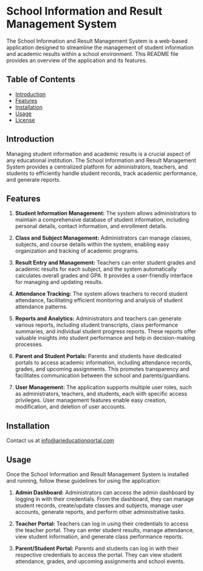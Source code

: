 # School Information and Result Management System

The School Information and Result Management System is a web-based application designed to streamline the management of student information and academic results within a school environment. This README file provides an overview of the application and its features.

## Table of Contents

- [Introduction](#introduction)
- [Features](#features)
- [Installation](#installation)
- [Usage](#usage)
- [License](./license)

## Introduction

Managing student information and academic results is a crucial aspect of any educational institution. The School Information and Result Management System provides a centralized platform for administrators, teachers, and students to efficiently handle student records, track academic performance, and generate reports.

## Features

1. **Student Information Management:** The system allows administrators to maintain a comprehensive database of student information, including personal details, contact information, and enrollment details.

2. **Class and Subject Management:** Administrators can manage classes, subjects, and course details within the system, enabling easy organization and tracking of academic programs.

3. **Result Entry and Management:** Teachers can enter student grades and academic results for each subject, and the system automatically calculates overall grades and GPA. It provides a user-friendly interface for managing and updating results.

4. **Attendance Tracking:** The system allows teachers to record student attendance, facilitating efficient monitoring and analysis of student attendance patterns.

5. **Reports and Analytics:** Administrators and teachers can generate various reports, including student transcripts, class performance summaries, and individual student progress reports. These reports offer valuable insights into student performance and help in decision-making processes.

6. **Parent and Student Portals:** Parents and students have dedicated portals to access academic information, including attendance records, grades, and upcoming assignments. This promotes transparency and facilitates communication between the school and parents/guardians.

7. **User Management:** The application supports multiple user roles, such as administrators, teachers, and students, each with specific access privileges. User management features enable easy creation, modification, and deletion of user accounts.

## Installation

 Contact us at [info@arieducationportal.com](mailto:info@arieducationportal.com)

## Usage

Once the School Information and Result Management System is installed and running, follow these guidelines for using the application:

1. **Admin Dashboard:** Administrators can access the admin dashboard by logging in with their credentials. From the dashboard, they can manage student records, create/update classes and subjects, manage user accounts, generate reports, and perform other administrative tasks.

2. **Teacher Portal:** Teachers can log in using their credentials to access the teacher portal. They can enter student results, manage attendance, view student information, and generate class performance reports.

3. **Parent/Student Portal:** Parents and students can log in with their respective credentials to access the portal. They can view student attendance, grades, and upcoming assignments and school events.
